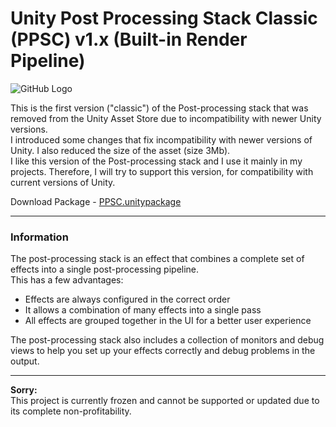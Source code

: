 
#  Unity Post Processing Stack Classic (PPSC) v1.x (Built-in Render Pipeline)

![GitHub Logo](https://raw.githubusercontent.com/nvjob/nvjob.github.io/master/repo/unity%20assets/ppsc/pic/0.jpg)

This is the first version ("classic") of the Post-processing stack that was removed from the Unity Asset Store due to incompatibility with newer Unity versions.<br>
I introduced some changes that fix incompatibility with newer versions of Unity. I also reduced the size of the asset (size 3Mb).<br>
I like this version of the Post-processing stack and I use it mainly in my projects. Therefore, I will try to support this version, for compatibility with current versions of Unity.

Download Package - [PPSC.unitypackage](https://github.com/nvjob/nvjob.github.io/raw/master/repo/unity%20assets/ppsc/asset/PPSC.unitypackage)

-------------------------------------------------------------------

### Information
The post-processing stack is an effect that combines a complete set of effects into a single post-processing pipeline.<br>
This has a few advantages:<br>
- Effects are always configured in the correct order<br>
- It allows a combination of many effects into a single pass<br>
- All effects are grouped together in the UI for a better user experience

The post-processing stack also includes a collection of monitors and debug views to help you set up your effects correctly and debug problems in the output.


-------------------------------------------------------------------

**Sorry:** <br>
This project is currently frozen and cannot be supported or updated due to its complete non-profitability.
